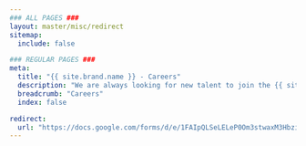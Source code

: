 ```yaml
---
### ALL PAGES ###
layout: master/misc/redirect
sitemap:
  include: false

### REGULAR PAGES ###
meta:
  title: "{{ site.brand.name }} - Careers"
  description: "We are always looking for new talent to join the {{ site.brand.name }} team. If you are interested in working with us, please fill out the form."
  breadcrumb: "Careers"
  index: false

redirect:
  url: "https://docs.google.com/forms/d/e/1FAIpQLSeLELeP0Om3stwaxM3HbzirXxleuPpEPDVsZ19ubFzozbxKOw/viewform?usp=pp_url&entry.1492864166={{ site.brand.name }}"
---
```

